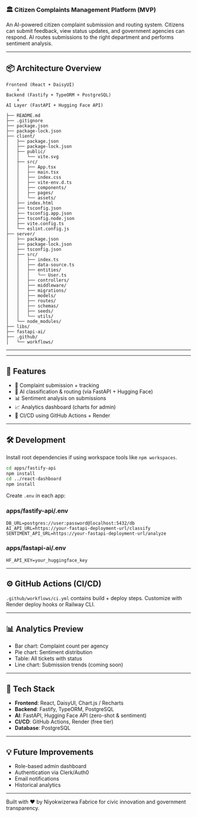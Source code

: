

### 🏛️ Citizen Complaints Management Platform (MVP)

An AI-powered citizen complaint submission and routing system. Citizens can submit feedback, view status updates, and government agencies can respond. AI routes submissions to the right department and performs sentiment analysis.

---

## 📦 Architecture Overview

```
Frontend (React + DaisyUI)
    ⬇️
Backend (Fastify + TypeORM + PostgreSQL)
    ⬇️
AI Layer (FastAPI + Hugging Face API)
```

```
├── README.md
├── .gitignore
├── package.json
├── package-lock.json
├── client/
│   ├── package.json
│   ├── package-lock.json
│   ├── public/
│   │   └── vite.svg
│   ├── src/
│   │   ├── App.tsx
│   │   ├── main.tsx
│   │   ├── index.css
│   │   ├── vite-env.d.ts
│   │   ├── components/
│   │   ├── pages/
│   │   └── assets/
│   ├── index.html
│   ├── tsconfig.json
│   ├── tsconfig.app.json
│   ├── tsconfig.node.json
│   ├── vite.config.ts
│   └── eslint.config.js
├── server/
│   ├── package.json
│   ├── package-lock.json
│   ├── tsconfig.json
│   ├── src/
│   │   ├── index.ts
│   │   ├── data-source.ts
│   │   ├── entities/
│   │   │   └── User.ts
│   │   ├── controllers/
│   │   ├── middleware/
│   │   ├── migrations/
│   │   ├── models/
│   │   ├── routes/
│   │   ├── schemas/
│   │   ├── seeds/
│   │   └── utils/
│   └── node_modules/
├── libs/
├── fastapi-ai/
├── .github/
│   └── workflows/
```
---


---

## 🧠 Features

- 📝 Complaint submission + tracking
- 🧠 AI classification & routing (via FastAPI + Hugging Face)
- 📊 Sentiment analysis on submissions
- 📈 Analytics dashboard (charts for admin)
- 🔁 CI/CD using GitHub Actions + Render

---

## 🛠️ Development

Install root dependencies if using workspace tools like `npm workspaces`.

```bash
cd apps/fastify-api
npm install
cd ../react-dashboard
npm install
```

Create `.env` in each app:

### apps/fastify-api/.env
```
DB_URL=postgres://user:password@localhost:5432/db
AI_API_URL=https://your-fastapi-deployment-url/classify
SENTIMENT_API_URL=https://your-fastapi-deployment-url/analyze
```

### apps/fastapi-ai/.env
```
HF_API_KEY=your_huggingface_key
```

---

## ⚙️ GitHub Actions (CI/CD)

`.github/workflows/ci.yml` contains build + deploy steps.
Customize with Render deploy hooks or Railway CLI.

---

## 📊 Analytics Preview

- Bar chart: Complaint count per agency
- Pie chart: Sentiment distribution
- Table: All tickets with status
- Line chart: Submission trends (coming soon)

---

## 🧪 Tech Stack

- **Frontend**: React, DaisyUI, Chart.js / Recharts
- **Backend**: Fastify, TypeORM, PostgreSQL
- **AI**: FastAPI, Hugging Face API (zero-shot & sentiment)
- **CI/CD**: GitHub Actions, Render (free tier)
- **Database**: PostgreSQL

---

## 💡 Future Improvements

- Role-based admin dashboard
- Authentication via Clerk/Auth0
- Email notifications
- Historical analytics

---

Built with ❤️ by Niyokwizerwa Fabrice for civic innovation and government transparency.
